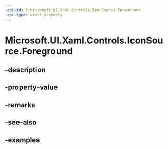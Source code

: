 ```yaml
---
-api-id: P:Microsoft.UI.Xaml.Controls.IconSource.Foreground
-api-type: winrt property
---
```


<!-- Property syntax.
public Brush Foreground { get;  set; }
-->

# Microsoft.UI.Xaml.Controls.IconSource.Foreground

## -description

## -property-value

## -remarks

## -see-also

## -examples

